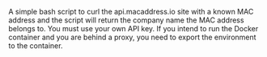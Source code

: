 A simple bash script to curl the api.macaddress.io site with a known MAC address and the script will return the company name the MAC address belongs to. You must use your own API key. If you intend to run the Docker container and you are behind a proxy, you need to export the environment to the container.